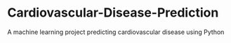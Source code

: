 # Cardiovascular-Disease-Prediction
A machine learning project predicting cardiovascular disease using Python
